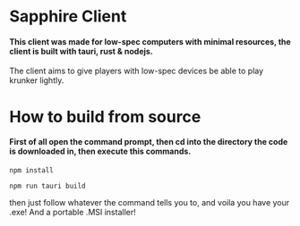 # Sapphire Client

#### This client was made for low-spec computers with minimal resources, the client is built with tauri, rust & nodejs.
The client aims to give players with low-spec devices be able to play krunker lightly.

# How to build from source

#### First of all open the command prompt, then cd into the directory the code is downloaded in, then execute this commands.
```
npm install
```
```
npm run tauri build
```

then just follow whatever the command tells you to, and voila you have your .exe! And a portable .MSI installer!

